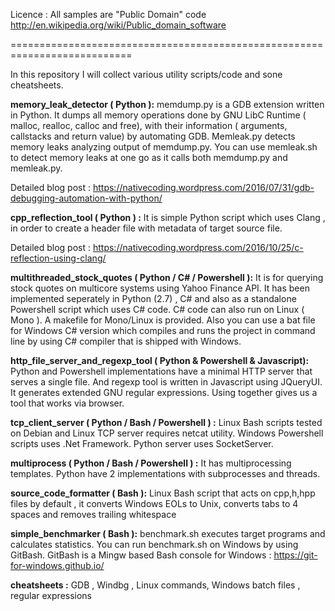 Licence : All samples are "Public Domain" code 
http://en.wikipedia.org/wiki/Public_domain_software

===========================================================================

In this repository I will collect various utility scripts/code and sone cheatsheets.

**memory_leak_detector ( Python ):** memdump.py is a GDB extension written in Python. It dumps all memory operations done by GNU LibC Runtime ( malloc, realloc, calloc and free),
with their information ( arguments, callstacks and return value) by automating GDB. Memleak.py detects memory leaks analyzing output
of memdump.py. You can use memleak.sh to detect memory leaks at one go as it calls both memdump.py and memleak.py.

Detailed blog post : https://nativecoding.wordpress.com/2016/07/31/gdb-debugging-automation-with-python/

**cpp_reflection_tool ( Python ) :** It is  simple Python script which uses Clang , in order to create a header file
with metadata of target source file.

Detailed blog post : https://nativecoding.wordpress.com/2016/10/25/c-reflection-using-clang/

**multithreaded_stock_quotes ( Python / C# / Powershell ):** It is for querying stock quotes on multicore systems using Yahoo Finance API. It has been implemented seperately in Python (2.7) , C# and also as a standalone Powershell script which uses C# code. C# code can also run on Linux ( Mono ). A makefile for Mono/Linux is provided. Also you can use a bat file for Windows C# version which compiles and runs the project in command line by using C# compiler that is shipped with Windows.

**http_file_server_and_regexp_tool ( Python & Powershell & Javascript):** Python and Powershell implementations have a minimal HTTP server that serves a single file. And regexp tool is written in Javascript using JQueryUI. It generates extended GNU regular expressions. Using together gives us a tool that works via browser.

**tcp_client_server ( Python / Bash / Powershell ) :** Linux Bash scripts tested on Debian and Linux TCP server requires netcat utility. Windows Powershell scripts uses .Net Framework. Python server uses SocketServer.

**multiprocess ( Python / Bash / Powershell ) :** It has multiprocessing templates. Python have 2 implementations with subprocesses and threads.

**source_code_formatter ( Bash ):** Linux Bash script that acts on cpp,h,hpp files by default , it converts Windows EOLs to Unix, converts tabs to 4 spaces and removes trailing whitespace

**simple_benchmarker ( Bash ):** benchmark.sh executes target programs and calculates statistics. You can run benchmark.sh on Windows by using GitBash. GitBash is a Mingw based Bash console for Windows : https://git-for-windows.github.io/

**cheatsheets :** GDB ,  Windbg , Linux commands, Windows batch files , regular expressions